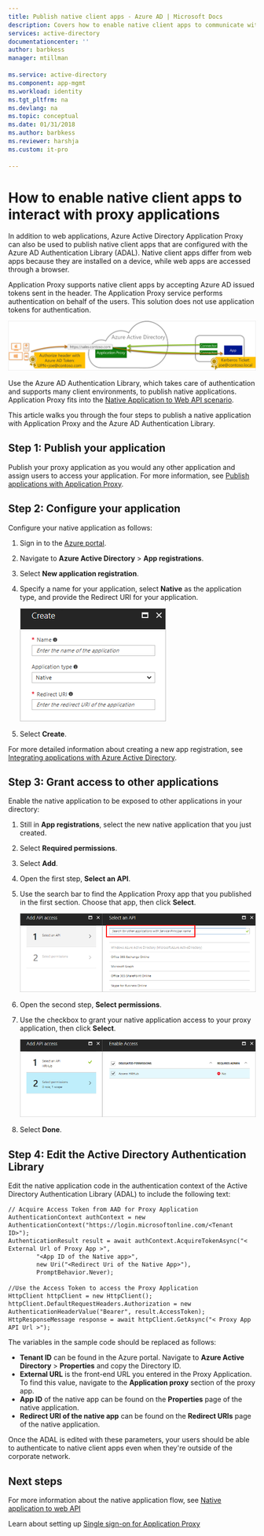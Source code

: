 ```yaml
---
title: Publish native client apps - Azure AD | Microsoft Docs
description: Covers how to enable native client apps to communicate with Azure AD Application Proxy Connector to provide secure remote access to your on-premises apps.
services: active-directory
documentationcenter: ''
author: barbkess
manager: mtillman

ms.service: active-directory
ms.component: app-mgmt
ms.workload: identity
ms.tgt_pltfrm: na
ms.devlang: na
ms.topic: conceptual
ms.date: 01/31/2018
ms.author: barbkess
ms.reviewer: harshja
ms.custom: it-pro

---
```


# How to enable native client apps to interact with proxy applications

In addition to web applications, Azure Active Directory Application Proxy can also be used to publish native client apps that are configured with the Azure AD Authentication Library (ADAL). Native client apps differ from web apps because they are installed on a device, while web apps are accessed through a browser. 

Application Proxy supports native client apps by accepting Azure AD issued tokens sent in the header. The Application Proxy service performs authentication on behalf of the users. This solution does not use application tokens for authentication. 

![Relationship between end users, Azure Active Directory, and published applications](./media/application-proxy-configure-native-client-application/richclientflow.png)

Use the Azure AD Authentication Library, which takes care of authentication and supports many client environments, to publish native applications. Application Proxy fits into the [Native Application to Web API scenario](../develop/active-directory-authentication-scenarios.md#native-application-to-web-api). 

This article walks you through the four steps to publish a native application with Application Proxy and the Azure AD Authentication Library. 

## Step 1: Publish your application
Publish your proxy application as you would any other application and assign users to access your application. For more information, see [Publish applications with Application Proxy](application-proxy-publish-azure-portal.md).

## Step 2: Configure your application
Configure your native application as follows:

1. Sign in to the [Azure portal](https://portal.azure.com).
2. Navigate to **Azure Active Directory** > **App registrations**.
3. Select **New application registration**.
4. Specify a name for your application, select **Native** as the application type, and provide the Redirect URI for your application. 

   ![Create a new app registration](./media/application-proxy-configure-native-client-application/create.png)
5. Select **Create**.

For more detailed information about creating a new app registration, see [Integrating applications with Azure Active Directory](./../develop/active-directory-integrating-applications.md).


## Step 3: Grant access to other applications
Enable the native application to be exposed to other applications in your directory:

1. Still in **App registrations**, select the new native application that you just created.
2. Select **Required permissions**.
3. Select **Add**.
4. Open the first step, **Select an API**.
5. Use the search bar to find the Application Proxy app that you published in the first section. Choose that app, then click **Select**. 

   ![Search for the proxy app](./media/application-proxy-configure-native-client-application/select_api.png)
6. Open the second step, **Select permissions**.
7. Use the checkbox to grant your native application access to your proxy application, then click **Select**.

   ![Grant access to proxy app](./media/application-proxy-configure-native-client-application/select_perms.png)
8. Select **Done**.


## Step 4: Edit the Active Directory Authentication Library
Edit the native application code in the authentication context of the Active Directory Authentication Library (ADAL) to include the following text:

```
// Acquire Access Token from AAD for Proxy Application
AuthenticationContext authContext = new AuthenticationContext("https://login.microsoftonline.com/<Tenant ID>");
AuthenticationResult result = await authContext.AcquireTokenAsync("< External Url of Proxy App >",
        "<App ID of the Native app>",
        new Uri("<Redirect Uri of the Native App>"),
        PromptBehavior.Never);

//Use the Access Token to access the Proxy Application
HttpClient httpClient = new HttpClient();
httpClient.DefaultRequestHeaders.Authorization = new AuthenticationHeaderValue("Bearer", result.AccessToken);
HttpResponseMessage response = await httpClient.GetAsync("< Proxy App API Url >");
```

The variables in the sample code should be replaced as follows:

* **Tenant ID** can be found in the Azure portal. Navigate to **Azure Active Directory** > **Properties** and copy the Directory ID. 
* **External URL** is the front-end URL you entered in the Proxy Application. To find this value, navigate to the **Application proxy** section of the proxy app.
* **App ID** of the native app can be found on the **Properties** page of the native application.
* **Redirect URI of the native app** can be found on the **Redirect URIs** page of the native application.

Once the ADAL is edited with these parameters, your users should be able to authenticate to native client apps even when they're outside of the corporate network. 

## Next steps

For more information about the native application flow, see [Native application to web API](../develop/active-directory-authentication-scenarios.md#native-application-to-web-api)

Learn about setting up [Single sign-on for Application Proxy](application-proxy-single-sign-on.md)
